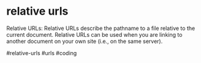 # relative urls

Relative URLs: Relative URLs describe the pathname to a file relative to the current document. Relative URLs can be used when you are linking to another
document on your own site (i.e., on the same server).

#relative-urls
#urls #coding 